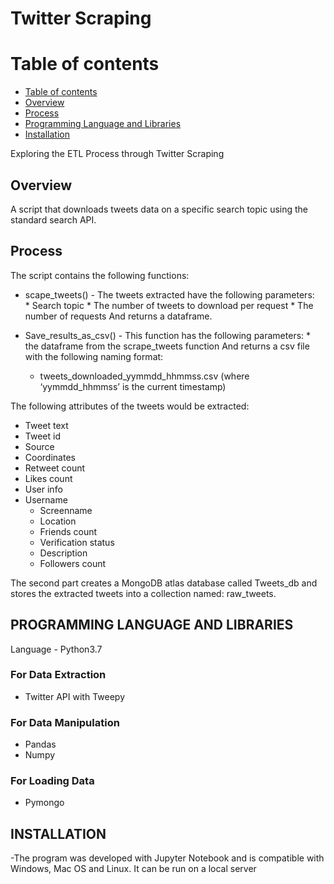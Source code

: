 # Twitter Scraping

Table of contents
=================

<!--ts-->

   * [Table of contents](#table-of-contents)
   * [Overview](#overview)
   * [Process](#process)
   * [Programming Language and Libraries](#programming-language-and-libraries)
   * [Installation](#installation)
  
 
<!--te-->

Exploring the ETL Process through Twitter Scraping

## Overview
A script that downloads tweets data on a specific search topic using the standard search API. 


## Process

The script contains the following functions: 

* scape_tweets() - The tweets extracted have the following parameters:<br>
      * Search topic
      * The number of tweets to download per request
      * The number of requests
And returns a dataframe.

* Save_results_as_csv() - This function has the following parameters:
      * the dataframe from the scrape_tweets function
And returns a csv file with the following naming format:<br>
    * tweets_downloaded_yymmdd_hhmmss.csv (where ‘yymmdd_hhmmss’ is the current 	timestamp)<br>


The following attributes of the tweets would be extracted:<br>
   * Tweet text
   * Tweet id
   * Source
   * Coordinates
   * Retweet count
   * Likes count
   * User info
   * Username
        * Screenname
        * Location
        * Friends count
        * Verification status
        * Description
        * Followers count


The second part creates a MongoDB atlas database called Tweets_db and stores the extracted tweets into a collection named: raw_tweets.

## PROGRAMMING LANGUAGE AND LIBRARIES

Language - Python3.7

### For Data Extraction

- Twitter API with Tweepy

### For Data Manipulation

- Pandas
- Numpy 

### For Loading Data

- Pymongo

## INSTALLATION
-The program was developed with Jupyter Notebook and is compatible with Windows, Mac OS and Linux.
It can be run on a local server



